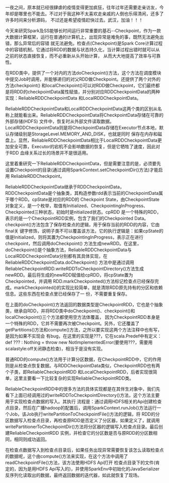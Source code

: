 一夜之间，原本就已经很肆虐的疫情变得更加疯狂，往年过年还需要走亲访友，今年却是哪里也不能去。不过对于我这种不太喜欢走亲戚的人倒也乐得清闲，还多了许多时间来分析源码，
不过还是希望疫情赶快过去。武汉，加油！！！

今天来研究Spark及SS能够长时间运行非常重要的基石--Checkpoint，作为一款大数据计算框架，运行在普通的计算机上，出现异常是难免的事，既然无法避免出错，那么异常后的容错
就无法避免。检查点(Checkpoint)是Spark Core计算过程中的容错机制，它通过将RDD的数据与状态持久化，当计算过程出错时就可以从之前的状态直接恢复，而不必重新从头开始计算，
从而大大地提高了效率与可靠性。

在RDD类中，提供了一个对内的方法doCheckpoint()方法，这个方法在调度模块中提交Job时调用，并能够递归的对父RDD做Checkpoint。还提供了两个对外的方法checkpoint()
和localCheckpoint()可以对RDD做Checkpoint，它们最终都是将RDD的checkpointData属性赋值，并分别对应RDDCheckpointData的两种实现：ReliableRDDCheckpointData
和LocalRDDCheckpointData。

ReliableRDDCheckpointData和LocalRDDCheckpointData这两个类的区别从名称上就能看出来。ReliableRDDCheckpointData将CheckpointData存储在可靠的外部存储(HDFS)
文件中，恢复时从外部文件读取数据。LocalRDDCheckpointData则是将CheckpointData存储在Executor节点本地，默认存储级别是StorageLevel.MEMORY_AND_DISK，也就是同时
保存在内存和磁盘上。显然，ReliableRDDCheckpointData相比于LocalRDDCheckpointData更加安全可靠，Executor的宕机不会影响数据的恢复，但是它牺牲了速度，因此对于RDD
血缘关系过长的场景并不是很适用。

这里着重研究一下ReliableRDDCheckpointData，但是需要注意的是，必须要先设置Checkpoint的目录(通过调用SparkContext.setCheckpointDir()方法)才能启用
ReliableRDDCheckpoint。

ReliableRDDCheckpointData继承于RDDCheckpointData，RDDCheckpointData是个抽象类，其构造参数rdd表示当前的CheckpointData属于哪个RDD。cpState是对应的RDD的
Checkpoint State，由CheckpointState对象定义，是一个枚举，取值有Initialized、CheckpointingInProgress、Checkpointed三种状态，初始时是nitialized状态。cpRDD
是一个特殊的RDD，表示的是一个CheckpointRDD实例，包含了我们的Checkpointed Data。checkpoint()方法包含了保存检查点的逻辑，用于保存当前的RDD的内容，它由final关
键字修饰，说明子类不可以覆盖该方法，它的执行逻辑是：如果cpState的值是Initialized，则将其置为CheckpointingInProgress，表示正在进行checkpoint，然后调用doCheckpoint()
方法生成newRDD。在这里，doCheckpoint()是个抽象方法，ReliableRDDCheckpointData与LocalRDDCheckpointData分别都有其具体实现，在ReliableRDDCheckpointData.doCheckpoint()
方法中是通过调用ReliableCheckpointRDD.writeRDDToCheckpointDirectory()方法生成newRDD。最后将生成的newRDD赋值给cpRDD，将cpState置为Checkpointed，并调用
RDD.markCheckpointed()方法标记检查点已经保存完成。markCheckpointed()的实现比较简单，就是清除RDD原先持有的分区和依赖信息。这些东西在检查点里已经保存了一
份，不需要重复保存。

在上面的doCheckpoint()方法返回的数据类型是CheckpointRDD，它也是个抽象类，继承自RDD，并将RDD类中doCheckpoint()、checkpoint()和localCheckpoint()三个方法都使用空方法体覆盖，
因为CheckpointRDD本身是一个特殊的RDD，它并不需要再次被Checkpoint。另外，它还覆盖了getPartitions()方法和compute()方法，之所以要实现这两个方法注释中也有写，是因为如果不实现会
有bug，在这里的实现是???，它在scala.Predef中有定义：def ??? : Nothing = throw new NotImplementedError(要使用???，需要用scalastyle:off关闭静态检查)，相当于是没有实现。

普通RDD的compute()方法用于计算分区数据，在CheckpointRDD中，它的作用则是从检查点恢复数据。与RDDCheckpointData类似，CheckpointRDD也有两个子类，即ReliableCheckpointRDD
和LocalCheckpointRDD，后者实现很简单，这里主要看一下比较复杂的实现ReliableCheckpointRDD类。

ReliableCheckpointRDD中的很多方法的具体实现都是在其伴生对象中，我们先看下上面已经调用过的writeRDDToCheckpointDirectory()方法，这个方法主要用于实现检查点数据的写入。其执行
流程是：通过调用HDFS相关的Api创建检查点目录，然后在广播hadoop的配置后，调用SparkContext.runJob()方法运行一个Job，该Job执行writePartitionToCheckpointFile()方法的逻辑，将
RDD的分区数据写入检查点目录，再检查原RDD是否定义了分区器，如果定义了，就调用writePartitionerToCheckpointDir()方法将分区器的逻辑写入检查点目录。最后创建ReliableCheckpointRDD
实例，并检查它的分区数是否与原RDD的分区数相同，相同则成功返回。

在检查点数据写入到检查点目录后，如果任务出现异常需要恢复该怎么读取检查点的数据呢，这个由compute()方法来实现，在这个方法中调用了readCheckpointFile()方法，该方法使用HDFS Api打开
检查点目录下的文件(肯定的，因为是用HDFS Api写入的)，并使用SparkEnv中初始化的JavaSerializer反序列化读取出的数据，最终返回数据的迭代器，如此就恢复了现场。